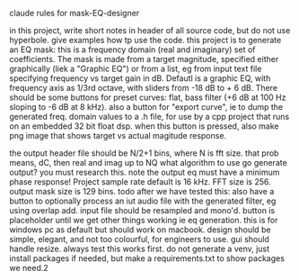 claude rules for mask-EQ-designer

in this project, write short notes in header of all source code, but do not use hyperbole. give examples how tp use the code.
this project is to generate an EQ mask: this is a frequency domain (real and imaginary) set of coefficients. 
The mask is made from a target magnitude, specified either graphically (liek a "Graphic EQ") or from a list, eg from input text file specifying frequency vs target gain in dB. Defautl is a graphic EQ, with frequency axis as 1/3rd octave, with sliders from -18 dB to + 6 dB. 
There should be some buttons for preset curves: flat, bass filter (+6 dB at 100 Hz sloping to -6 dB at 8 kHz). also a button for "export curve", ie to dump the generated freq. domain values to a .h file, for use by a cpp project that runs on an embedded 32 bit float dsp. when this button is pressed, also make png image that shows target vs actual magitude response. 

the output header file should be N/2+1 bins, where N is fft size. that prob means, dC, then real and imag up to NQ
what algorithm to use go generate output? you must research this. note the output eq must have a minimum phase response!
Project sample rate default is 16 kHz.
FFT size is 256. output mask size is 129 bins.
todo after we have tested this: also have a button to optionally process an iut audio file with the generated filter, eg using overlap add. input file should be resampled and mono'd. button is placeholder until we get other things working ie eq generation.
this is for windows pc as default but should work on macbook.
design should be simple, elegant, and not too colourful, for engineers to use. gui should handle resize.
always test this works first.
do not generate a venv, just install packages if needed, but make a requirements.txt to show packages we need.2